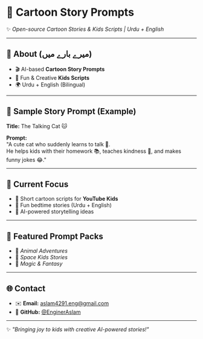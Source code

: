 # 📖 Cartoon Story Prompts  

✨ *Open-source Cartoon Stories & Kids Scripts | Urdu + English*  

---

## 🌟 About (میرے بارے میں)
- 🎬 AI-based **Cartoon Story Prompts**  
- 👦 Fun & Creative **Kids Scripts**  
- 🌍 Urdu + English (Bilingual)  

---

## 🧒 Sample Story Prompt (Example)
**Title:** The Talking Cat 🐱  

**Prompt:**  
"A cute cat who suddenly learns to talk 🤯.  
He helps kids with their homework 📚, teaches kindness 💖, and makes funny jokes 😂."  

---

## 🚀 Current Focus
- 🎨 Short cartoon scripts for **YouTube Kids**  
- 📖 Fun bedtime stories (Urdu + English)  
- 🤖 AI-powered storytelling ideas  

---

## 📌 Featured Prompt Packs
- 🐻 *Animal Adventures*  
- 🚀 *Space Kids Stories*  
- 🎩 *Magic & Fantasy*  

---

## 🌐 Contact
- ✉️ **Email:** [aslam4291.eng@gmail.com](mailto:aslam4291.eng@gmail.com)  
- 🐙 **GitHub:** [@EnginerAslam](https://github.com/EnginerAslam)  

---

✨ *"Bringing joy to kids with creative AI-powered stories!"*
